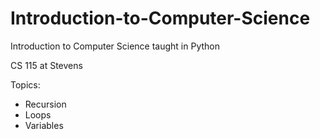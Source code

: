 # Introduction-to-Computer-Science

Introduction to Computer Science taught in Python

CS 115 at Stevens

Topics:
* Recursion
* Loops
* Variables
